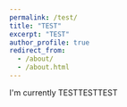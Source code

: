 ```yaml
---
permalink: /test/
title: "TEST"
excerpt: "TEST"
author_profile: true
redirect_from: 
  - /about/
  - /about.html
---
```


I'm currently TESTTESTTEST
